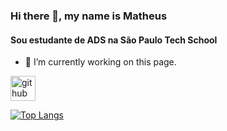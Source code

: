 ### Hi there 👋, my name is Matheus
#### Sou estudante de ADS na São Paulo Tech School

- 🔭 I’m currently working on this page. 


[<img src='https://cdn.jsdelivr.net/npm/simple-icons@3.0.1/icons/github.svg' alt='github' height='40'>](https://github.com/matheusferreira079)  

[![Top Langs](https://github-readme-stats.vercel.app/api/top-langs/?username=matheusferreira079)](https://github.com/anuraghazra/github-readme-stats)
